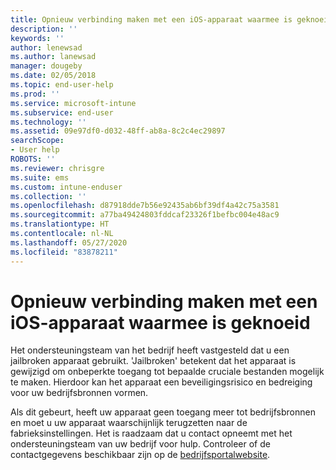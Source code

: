 ```yaml
---
title: Opnieuw verbinding maken met een iOS-apparaat waarmee is geknoeid | Microsoft Docs
description: ''
keywords: ''
author: lenewsad
ms.author: lanewsad
manager: dougeby
ms.date: 02/05/2018
ms.topic: end-user-help
ms.prod: ''
ms.service: microsoft-intune
ms.subservice: end-user
ms.technology: ''
ms.assetid: 09e97df0-d032-48ff-ab8a-8c2c4ec29897
searchScope:
- User help
ROBOTS: ''
ms.reviewer: chrisgre
ms.suite: ems
ms.custom: intune-enduser
ms.collection: ''
ms.openlocfilehash: d87918dde7b56e92435ab6bf39df4a42c75a3581
ms.sourcegitcommit: a77ba49424803fddcaf23326f1befbc004e48ac9
ms.translationtype: HT
ms.contentlocale: nl-NL
ms.lasthandoff: 05/27/2020
ms.locfileid: "83878211"
---
```

# <a name="how-to-reconnect-a-compromised-ios-device"></a>Opnieuw verbinding maken met een iOS-apparaat waarmee is geknoeid

Het ondersteuningsteam van het bedrijf heeft vastgesteld dat u een jailbroken apparaat gebruikt. 'Jailbroken' betekent dat het apparaat is gewijzigd om onbeperkte toegang tot bepaalde cruciale bestanden mogelijk te maken. Hierdoor kan het apparaat een beveiligingsrisico en bedreiging voor uw bedrijfsbronnen vormen. 

Als dit gebeurt, heeft uw apparaat geen toegang meer tot bedrijfsbronnen en moet u uw apparaat waarschijnlijk terugzetten naar de fabrieksinstellingen. Het is raadzaam dat u contact opneemt met het ondersteuningsteam van uw bedrijf voor hulp. Controleer of de contactgegevens beschikbaar zijn op de [bedrijfsportalwebsite](https://go.microsoft.com/fwlink/?linkid=2010980).
